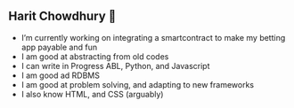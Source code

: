 ## Harit Chowdhury 👋

- I’m currently working on integrating a smartcontract to make my betting app payable and fun
- I am good at abstracting from old codes
- I can write in Progress ABL, Python, and Javascript
- I am good ad RDBMS
- I am good at problem solving, and adapting to new frameworks
- I also know HTML, and CSS (arguably)


<!--
**iminparallel/iminparallel** is a ✨ _special_ ✨ repository because its `README.md` (this file) appears on your GitHub profile.

Here are some ideas to get you started:

- 🔭 I’m currently working on ... 
- 🌱 I’m currently learning ...
- 👯 I’m looking to collaborate on ...
- 🤔 I’m looking for help with ...
- 💬 Ask me about ...
- 📫 How to reach me: ...
- 😄 Pronouns: ...
- ⚡ Fun fact: ...
-->
